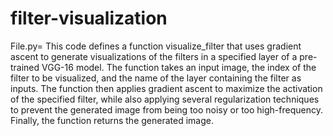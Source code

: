 # filter-visualization

File.py=
This code defines a function visualize_filter that uses gradient ascent to generate visualizations of the filters in a specified layer of a pre-trained VGG-16 model. The function takes an input image, the index of the filter to be visualized, and the name of the layer containing the filter as inputs. The function then applies gradient ascent to maximize the activation of the specified filter, while also applying several regularization techniques to prevent the generated image from being too noisy or too high-frequency. Finally, the function returns the generated image.
